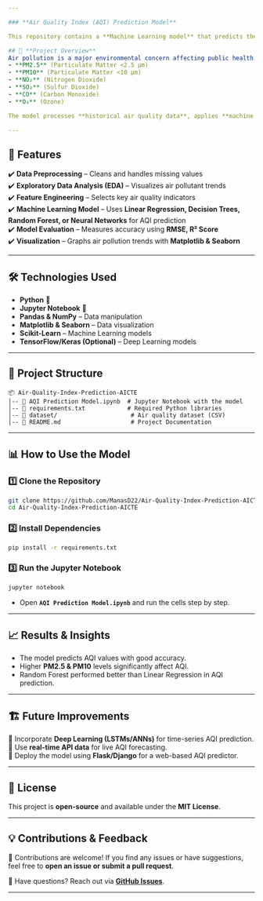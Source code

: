 ```yaml
---

### **Air Quality Index (AQI) Prediction Model**  

This repository contains a **Machine Learning model** that predicts the **Air Quality Index (AQI)** based on various environmental pollutants. The project utilizes **Python, Jupyter Notebook, and Scikit-Learn** to analyze air pollution data and provide AQI predictions.  

## 📌 **Project Overview**  
Air pollution is a major environmental concern affecting public health. This project aims to develop a predictive model that estimates AQI based on pollutant levels such as:  
- **PM2.5** (Particulate Matter <2.5 µm)  
- **PM10** (Particulate Matter <10 µm)  
- **NO₂** (Nitrogen Dioxide)  
- **SO₂** (Sulfur Dioxide)  
- **CO** (Carbon Monoxide)  
- **O₃** (Ozone)  

The model processes **historical air quality data**, applies **machine learning algorithms**, and provides **insights into pollution trends**.  

---
```


## 🚀 **Features**  
✔️ **Data Preprocessing** – Cleans and handles missing values  
✔️ **Exploratory Data Analysis (EDA)** – Visualizes air pollutant trends  
✔️ **Feature Engineering** – Selects key air quality indicators  
✔️ **Machine Learning Model** – Uses **Linear Regression, Decision Trees, Random Forest, or Neural Networks** for AQI prediction  
✔️ **Model Evaluation** – Measures accuracy using **RMSE, R² Score**  
✔️ **Visualization** – Graphs air pollution trends with **Matplotlib & Seaborn**  

---

## 🛠️ **Technologies Used**  
- **Python** 🐍  
- **Jupyter Notebook** 📒  
- **Pandas & NumPy** – Data manipulation  
- **Matplotlib & Seaborn** – Data visualization  
- **Scikit-Learn** – Machine Learning models  
- **TensorFlow/Keras (Optional)** – Deep Learning models  

---

## 📂 **Project Structure**  
```
📦 Air-Quality-Index-Prediction-AICTE
│-- 📄 AQI Prediction Model.ipynb  # Jupyter Notebook with the model
│-- 📄 requirements.txt            # Required Python libraries
│-- 📂 dataset/                     # Air quality dataset (CSV)
│-- 📄 README.md                    # Project Documentation
```

---

## 📊 **How to Use the Model**  
### **1️⃣ Clone the Repository**  
```bash
git clone https://github.com/ManasD22/Air-Quality-Index-Prediction-AICTE.git
cd Air-Quality-Index-Prediction-AICTE
```

### **2️⃣ Install Dependencies**  
```bash
pip install -r requirements.txt
```

### **3️⃣ Run the Jupyter Notebook**  
```bash
jupyter notebook
```
- Open **`AQI Prediction Model.ipynb`** and run the cells step by step.

---

## 📈 **Results & Insights**  
- The model predicts AQI values with good accuracy.  
- Higher **PM2.5 & PM10** levels significantly affect AQI.  
- Random Forest performed better than Linear Regression in AQI prediction.  

---

## 🏗️ **Future Improvements**  
🔹 Incorporate **Deep Learning (LSTMs/ANNs)** for time-series AQI prediction.  
🔹 Use **real-time API data** for live AQI forecasting.  
🔹 Deploy the model using **Flask/Django** for a web-based AQI predictor.  

---

## 📜 **License**  
This project is **open-source** and available under the **MIT License**.  

---

## 💡 **Contributions & Feedback**  
🙌 Contributions are welcome! If you find any issues or have suggestions, feel free to **open an issue or submit a pull request**.  

💬 Have questions? Reach out via **[GitHub Issues](https://github.com/ManasD22/Air-Quality-Index-Prediction-AICTE/issues)**.  

---
